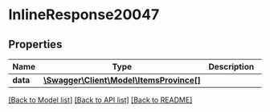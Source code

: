 # InlineResponse20047

## Properties
Name | Type | Description | Notes
------------ | ------------- | ------------- | -------------
**data** | [**\Swagger\Client\Model\ItemsProvince[]**](ItemsProvince.md) |  | [optional] 

[[Back to Model list]](../../README.md#documentation-for-models) [[Back to API list]](../../README.md#documentation-for-api-endpoints) [[Back to README]](../../README.md)

